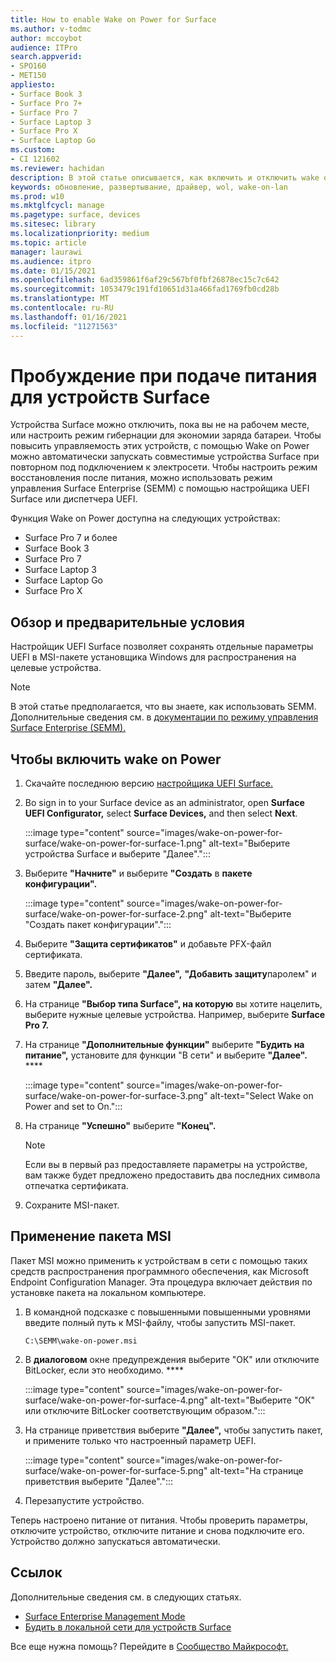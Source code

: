 ```yaml
---
title: How to enable Wake on Power for Surface
ms.author: v-todmc
author: mccoybot
audience: ITPro
search.appverid:
- SPO160
- MET150
appliesto:
- Surface Book 3
- Surface Pro 7+
- Surface Pro 7
- Surface Laptop 3
- Surface Pro X
- Surface Laptop Go
ms.custom:
- CI 121602
ms.reviewer: hachidan
description: В этой статье описывается, как включить и отключить wake on Power для устройств Surface.
keywords: обновление, развертывание, драйвер, wol, wake-on-lan
ms.prod: w10
ms.mktglfcycl: manage
ms.pagetype: surface, devices
ms.sitesec: library
ms.localizationpriority: medium
ms.topic: article
manager: laurawi
ms.audience: itpro
ms.date: 01/15/2021
ms.openlocfilehash: 6ad359861f6af29c567bf0fbf26878ec15c7c642
ms.sourcegitcommit: 1053479c191fd10651d31a466fad1769fb0cd28b
ms.translationtype: MT
ms.contentlocale: ru-RU
ms.lasthandoff: 01/16/2021
ms.locfileid: "11271563"
---
```

# Пробуждение при подаче питания для устройств Surface

Устройства Surface можно отключить, пока вы не на рабочем месте, или настроить режим гибернации для экономии заряда батареи. Чтобы повысить управляемость этих устройств, с помощью Wake on Power можно автоматически запускать совместимые устройства Surface при повторном под подключением к электросети. Чтобы настроить режим восстановления после питания, можно использовать режим управления Surface Enterprise (SEMM) с помощью настройщика UEFI Surface или диспетчера UEFI.

Функция Wake on Power доступна на следующих устройствах:

- Surface Pro 7 и более
- Surface Book 3
- Surface Pro 7
- Surface Laptop 3
- Surface Laptop Go
- Surface Pro X 


## Обзор и предварительные условия

Настройщик UEFI Surface позволяет сохранять отдельные параметры UEFI в MSI-пакете установщика Windows для распространения на целевые устройства. 

> [!NOTE]
> В этой статье предполагается, что вы знаете, как использовать SEMM. Дополнительные сведения см. в [документации по режиму управления Surface Enterprise (SEMM).](surface-enterprise-management-mode.md)

## Чтобы включить wake on Power

1.  Скачайте последнюю версию [настройщика UEFI Surface.](https://www.microsoft.com/download/confirmation.aspx?id=46703)
2.  Во sign in to your Surface device as an administrator, open **Surface UEFI Configurator,** select **Surface Devices,** and then select **Next**.

    :::image type="content" source="images/wake-on-power-for-surface/wake-on-power-for-surface-1.png" alt-text="Выберите устройства Surface и выберите "Далее".":::
3.  Выберите **"Начните"** и выберите **"Создать** в **пакете конфигурации".**

    :::image type="content" source="images/wake-on-power-for-surface/wake-on-power-for-surface-2.png" alt-text="Выберите "Создать пакет конфигурации".":::
4.  Выберите **"Защита сертификатов"** и добавьте PFX-файл сертификата. 
5. Введите пароль, выберите **"Далее",** **"Добавить защиту**паролем" и затем **"Далее".**
6.  На странице **"Выбор типа Surface", на которую** вы хотите нацелить, выберите нужные целевые устройства. Например, выберите **Surface Pro 7.**
7.  На странице **"Дополнительные функции"** выберите **"Будить на питание",** установите для функции "В сети" и выберите **"Далее".** ****

    :::image type="content" source="images/wake-on-power-for-surface/wake-on-power-for-surface-3.png" alt-text="Select Wake on Power and set to On."::: 
8.  На странице **"Успешно"** выберите **"Конец".**

    > [!NOTE]
    > Если вы в первый раз предоставляете параметры на устройстве, вам также будет предложено предоставить два последних символа отпечатка сертификата. 
9.  Сохраните MSI-пакет. 

## Применение пакета MSI 

Пакет MSI можно применить к устройствам в сети с помощью таких средств распространения программного обеспечения, как Microsoft Endpoint Configuration Manager. Эта процедура включает действия по установке пакета на локальном компьютере. 

1.  В командной подсказке с повышенными повышенными уровнями введите полный путь к MSI-файлу, чтобы запустить MSI-пакет. 

    ```
    C:\SEMM\wake-on-power.msi 
    ```

2.  В **диалоговом** окне предупреждения выберите "ОК" или отключите BitLocker, если это необходимо. ****

    :::image type="content" source="images/wake-on-power-for-surface/wake-on-power-for-surface-4.png" alt-text="Выберите "ОК" или отключите BitLocker соответствующим образом.":::
3.  На странице приветствия выберите **"Далее",** чтобы запустить пакет, и примените только что настроенный параметр UEFI.

    :::image type="content" source="images/wake-on-power-for-surface/wake-on-power-for-surface-5.png" alt-text="На странице приветствия выберите "Далее".":::
4.  Перезапустите устройство. 

Теперь настроено питание от питания. Чтобы проверить параметры, отключите устройство, отключите питание и снова подключите его. Устройство должно запускаться автоматически. 

## Ссылок

Дополнительные сведения см. в следующих статьях. 

- [Surface Enterprise Management Mode](surface-enterprise-management-mode.md)
- [Будить в локальной сети для устройств Surface](wake-on-lan-for-surface-devices.md)

Все еще нужна помощь? Перейдите в [Сообщество Майкрософт.](https://answers.microsoft.com/)
